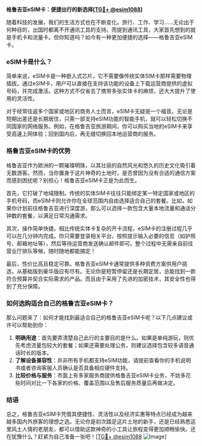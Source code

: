 **格鲁吉亚eSIM卡：便捷出行的新选择[[TG💪+ @esim1088](https://t.me/s/esim1088)]**

随着科技的发展，我们的生活方式也在不断变化。旅行、工作、学习……无论出于何种目的，出国时都离不开通讯工具的支持。而提到通讯工具，大家首先想到的就是手机卡和流量卡。但你知道吗？如今有一种更加便捷的选择——格鲁吉亚eSIM卡。

### eSIM卡是什么？

简单来说，eSIM卡是一种嵌入式芯片，它不需要像传统实体SIM卡那样需要物理插拔。通过eSIM卡，用户可以直接在支持该功能的设备上下载运营商提供的虚拟号码，并完成激活。这种方式不仅省去了携带多张实体卡的麻烦，还大大提升了使用的灵活性。

对于经常往返多个国家或地区的商务人士而言，eSIM卡无疑是一个福音。无论是短期出差还是长期居住，只需一部支持eSIM功能的智能手机，就可以轻松切换不同国家的网络服务。例如，在格鲁吉亚旅游期间，你可以购买当地的eSIM卡来享受高速上网体验；回到国内后，再无缝切换回本地运营商的服务。

### 格鲁吉亚eSIM卡的优势

格鲁吉亚作为欧洲的一颗璀璨明珠，以其壮丽的自然风光和悠久的历史文化吸引着无数游客。然而，当你置身于这片神奇的土地时，是否曾因为没有合适的通信方案而感到困扰呢？别担心！格鲁吉亚eSIM卡正是为此而生。

首先，它打破了地域限制。传统的实体SIM卡往往只能绑定某一特定国家或地区的手机号码，而eSIM卡则允许你在全球范围内自由选择适合自己的套餐。比如，如果你计划前往格鲁吉亚进行深度游，那么可以选择一款包含大量本地流量和通话分钟数的套餐，以满足日常沟通需求。

其次，操作简单快捷。相比传统实体卡复杂的开卡流程，eSIM卡的注册过程几乎可以在几分钟内完成。你只需要登录相关平台，按照提示输入必要的信息（如护照号、邮箱地址等），然后等待运营商发送确认邮件即可。整个过程中无需亲自前往营业厅排队等候，随时随地都能搞定！

最后，性价比高且稳定可靠。格鲁吉亚eSIM卡通常提供多种资费方案供用户挑选，从基础版到豪华版应有尽有。无论你是短暂停留还是长期定居，总能找到一款符合预算并契合实际需求的产品。而且由于采用了先进的加密技术，其安全性也得到了充分保障。

### 如何选购适合自己的格鲁吉亚eSIM卡？

那么问题来了：如何才能找到最适合自己的格鲁吉亚eSIM卡呢？以下几点建议或许可以帮助到你：

1. **明确用途**：首先要弄清楚自己此行的主要目的是什么。如果是单纯游玩，则优先考虑流量包较大的套餐；如果还需要处理公务，则建议选择包含较多语音通话时长的版本。
2. **了解设备兼容性**：并非所有手机都支持eSIM功能，请提前查看你的手机说明书或者咨询客服人员确认是否具备相应硬件支持。
3. **比较价格与服务**：市面上有多家服务商提供格鲁吉亚eSIM卡业务，不妨多花些时间对比一下各家的价格、覆盖范围以及售后服务质量后再做决定。

### 结语

总之，格鲁吉亚eSIM卡凭借其便捷性、灵活性以及经济实惠等特点已经成为越来越多国内外旅客的理想之选。无论你是初次踏足这片土地的新手，还是已经熟悉这里风土人情的老朋友，都可以借助这款神奇的小工具让旅程变得更加顺畅愉快。还在犹豫什么？赶紧为自己准备一张吧！[[TG💪+ @esim1088](https://t.me/s/esim1088) ![Image](https://i.postimg.cc/4NQfJmqS/Snipaste-2025-05-13-00-14-12.png)]